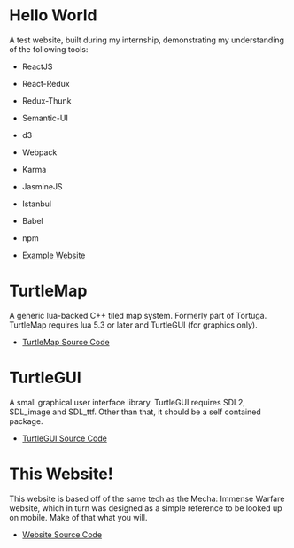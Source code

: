 Hello World
===

A test website, built during my internship, demonstrating my understanding of the following tools:

* ReactJS
* React-Redux
* Redux-Thunk
* Semantic-UI
* d3
* Webpack
* Karma
* JasmineJS
* Istanbul
* Babel
* npm

* [Example Website](https://island.krgamestudios.com)

TurtleMap
===

A generic lua-backed C++ tiled map system. Formerly part of Tortuga. TurtleMap requires lua 5.3 or later and TurtleGUI (for graphics only).

* [TurtleMap Source Code](https://github.com/krgamestudios/TurtleMap)

TurtleGUI
===

A small graphical user interface library. TurtleGUI requires SDL2, SDL_image and SDL_ttf. Other than that, it should be a self contained package.

* [TurtleGUI Source Code](https://github.com/krgamestudios/TurtleGUI)

This Website!
===

This website is based off of the same tech as the Mecha: Immense Warfare website, which in turn was designed as a simple reference to be looked up on mobile. Make of that what you will.

* [Website Source Code](https://github.com/krgamestudios/krgamestudios.github.io)
